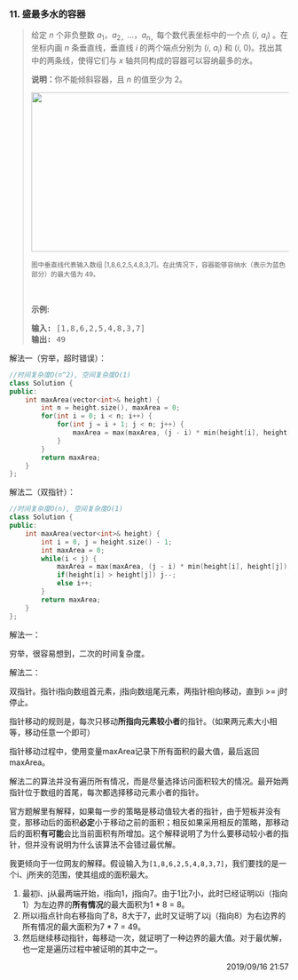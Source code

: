 ### 11. 盛最多水的容器

> <div class="content__2ebE"><p>给定 <em>n</em> 个非负整数 <em>a</em><sub>1</sub>，<em>a</em><sub>2，</sub>...，<em>a</em><sub>n，</sub>每个数代表坐标中的一个点&nbsp;(<em>i</em>,&nbsp;<em>a<sub>i</sub></em>) 。在坐标内画 <em>n</em> 条垂直线，垂直线 <em>i</em>&nbsp;的两个端点分别为&nbsp;(<em>i</em>,&nbsp;<em>a<sub>i</sub></em>) 和 (<em>i</em>, 0)。找出其中的两条线，使得它们与&nbsp;<em>x</em>&nbsp;轴共同构成的容器可以容纳最多的水。</p>
> 
> <p><strong>说明：</strong>你不能倾斜容器，且&nbsp;<em>n</em>&nbsp;的值至少为 2。</p>
> 
> <p><img style="height: 287px; width: 600px;" src="https://aliyun-lc-upload.oss-cn-hangzhou.aliyuncs.com/aliyun-lc-upload/uploads/2018/07/25/question_11.jpg" alt=""></p>
> 
> <p><small>图中垂直线代表输入数组 [1,8,6,2,5,4,8,3,7]。在此情况下，容器能够容纳水（表示为蓝色部分）的最大值为&nbsp;49。</small></p>
> 
> <p>&nbsp;</p>
> 
> <p><strong>示例:</strong></p>
> 
> <pre><strong>输入:</strong> [1,8,6,2,5,4,8,3,7]
> <strong>输出:</strong> 49</pre>
> </div>

解法一（穷举，超时错误）：
```cpp
//时间复杂度O(n^2), 空间复杂度O(1)
class Solution {
public:
    int maxArea(vector<int>& height) {
        int n = height.size(), maxArea = 0;
        for(int i = 0; i < n; i++) {
            for(int j = i + 1; j < n; j++) {
                maxArea = max(maxArea, (j - i) * min(height[i], height[j]));
            }
        }
        return maxArea;
    }
};
```

解法二（双指针）：
```cpp
//时间复杂度O(n), 空间复杂度O(1)
class Solution {
public:
    int maxArea(vector<int>& height) {
        int i = 0, j = height.size() - 1;
        int maxArea = 0;
        while(i < j) {
            maxArea = max(maxArea, (j - i) * min(height[i], height[j]));
            if(height[i] > height[j]) j--;
            else i++;
        }
        return maxArea;
    }
};
```


解法一：

穷举，很容易想到，二次的时间复杂度。

解法二：

双指针。指针i指向数组首元素，j指向数组尾元素，两指针相向移动，直到i >= j时停止。

指针移动的规则是，每次只移动**所指向元素较小者**的指针。（如果两元素大小相等，移动任意一个即可）

指针移动过程中，使用变量maxArea记录下所有面积的最大值，最后返回maxArea。

解法二的算法并没有遍历所有情况，而是尽量选择访问面积较大的情况。最开始两指针位于数组的首尾，每次都选择移动元素小者的指针。

官方题解里有解释，如果每一步的策略是移动值较大者的指针，由于短板并没有变，那移动后的面积**必定**小于移动之前的面积；相反如果采用相反的策略，那移动后的面积**有可能**会比当前面积有所增加。这个解释说明了为什么要移动较小者的指针，但并没有说明为什么该算法不会错过最优解。

我更倾向于一位网友的解释。假设输入为<code>[1,8,6,2,5,4,8,3,7]</code>，我们要找的是一个i、j所夹的范围，使其组成的面积最大。
1. 最初i、j从最两端开始，i指向1，j指向7。由于1比7小，此时已经证明以i（指向1）为左边界的**所有情况**的最大面积为1 * 8 = 8。
2. 所以i指点针向右移指向了8，8大于7，此时又证明了以j（指向8）为右边界的所有情况的最大面积为7 * 7 = 49。
3. 然后继续移动指针，每移动一次，就证明了一种边界的最大值。对于最优解，也一定是遍历过程中被证明的其中之一。

<div style="text-align: right"> 2019/09/16 21:57 </div>